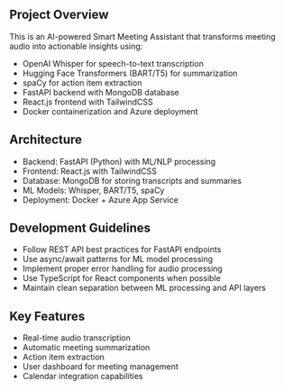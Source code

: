 <!-- Smart Meeting AI - AI-powered Meeting Assistant -->

## Project Overview
This is an AI-powered Smart Meeting Assistant that transforms meeting audio into actionable insights using:
- OpenAI Whisper for speech-to-text transcription
- Hugging Face Transformers (BART/T5) for summarization
- spaCy for action item extraction
- FastAPI backend with MongoDB database
- React.js frontend with TailwindCSS
- Docker containerization and Azure deployment

## Architecture
- Backend: FastAPI (Python) with ML/NLP processing
- Frontend: React.js with TailwindCSS
- Database: MongoDB for storing transcripts and summaries
- ML Models: Whisper, BART/T5, spaCy
- Deployment: Docker + Azure App Service

## Development Guidelines
- Follow REST API best practices for FastAPI endpoints
- Use async/await patterns for ML model processing
- Implement proper error handling for audio processing
- Use TypeScript for React components when possible
- Maintain clean separation between ML processing and API layers

## Key Features
- Real-time audio transcription
- Automatic meeting summarization
- Action item extraction
- User dashboard for meeting management
- Calendar integration capabilities